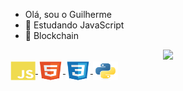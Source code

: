 - Olá, sou o Guilherme
- 👀 Estudando JavaScript
- 💱 Blockchain

<div align="center">
  <a href="https://github.com/gzhaok">
  <img height="180em" src="https://github-readme-stats.vercel.app/api?username=gzhaok&show_icons=true&theme=dark&include_all_commits=true&count_private=true"/>
</div>
    <img align="center" alt="Rafa-Js" height="30" width="40" src="https://raw.githubusercontent.com/devicons/devicon/master/icons/javascript/javascript-plain.svg">
    <img align="center" alt="Rafa-HTML" height="30" width="40" src="https://raw.githubusercontent.com/devicons/devicon/master/icons/html5/html5-original.svg">
    <img align="center" alt="Rafa-CSS" height="30" width="40" src="https://raw.githubusercontent.com/devicons/devicon/master/icons/css3/css3-original.svg">
    <img align="center" alt="Rafa-Python" height="30" width="40" src="https://raw.githubusercontent.com/devicons/devicon/master/icons/python/python-original.svg">
